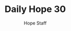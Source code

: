 ---
image: /assets/img/daily-hope-default-artwork.png
title: Daily Hope 30
number: 30
categories:
  - Daily Hope
author: Hope Staff
notes: Daily Hope 30
embed: >-
  <iframe style="border-radius:12px" src="https://open.spotify.com/embed/episode/76sz4nBGPO4OmpIH8XxWeH?utm_source=generator" width="100%" height="352" frameBorder="0" allowfullscreen="" allow="autoplay; clipboard-write; encrypted-media; fullscreen; picture-in-picture" loading="lazy"></iframe>
---